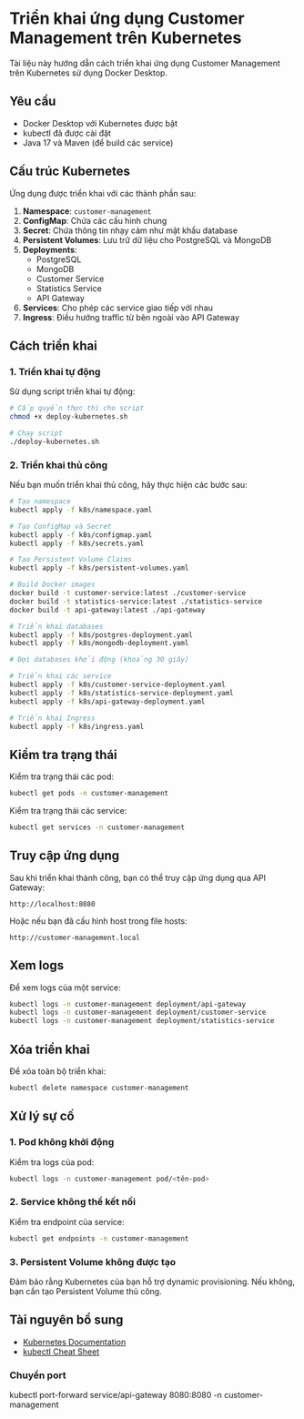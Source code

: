 # Triển khai ứng dụng Customer Management trên Kubernetes

Tài liệu này hướng dẫn cách triển khai ứng dụng Customer Management trên Kubernetes sử dụng Docker Desktop.

## Yêu cầu

- Docker Desktop với Kubernetes được bật
- kubectl đã được cài đặt
- Java 17 và Maven (để build các service)

## Cấu trúc Kubernetes

Ứng dụng được triển khai với các thành phần sau:

1. **Namespace**: `customer-management`
2. **ConfigMap**: Chứa các cấu hình chung
3. **Secret**: Chứa thông tin nhạy cảm như mật khẩu database
4. **Persistent Volumes**: Lưu trữ dữ liệu cho PostgreSQL và MongoDB
5. **Deployments**:
   - PostgreSQL
   - MongoDB
   - Customer Service
   - Statistics Service
   - API Gateway
6. **Services**: Cho phép các service giao tiếp với nhau
7. **Ingress**: Điều hướng traffic từ bên ngoài vào API Gateway

## Cách triển khai

### 1. Triển khai tự động

Sử dụng script triển khai tự động:

```bash
# Cấp quyền thực thi cho script
chmod +x deploy-kubernetes.sh

# Chạy script
./deploy-kubernetes.sh
```

### 2. Triển khai thủ công

Nếu bạn muốn triển khai thủ công, hãy thực hiện các bước sau:

```bash
# Tạo namespace
kubectl apply -f k8s/namespace.yaml

# Tạo ConfigMap và Secret
kubectl apply -f k8s/configmap.yaml
kubectl apply -f k8s/secrets.yaml

# Tạo Persistent Volume Claims
kubectl apply -f k8s/persistent-volumes.yaml

# Build Docker images
docker build -t customer-service:latest ./customer-service
docker build -t statistics-service:latest ./statistics-service
docker build -t api-gateway:latest ./api-gateway

# Triển khai databases
kubectl apply -f k8s/postgres-deployment.yaml
kubectl apply -f k8s/mongodb-deployment.yaml

# Đợi databases khởi động (khoảng 30 giây)

# Triển khai các service
kubectl apply -f k8s/customer-service-deployment.yaml
kubectl apply -f k8s/statistics-service-deployment.yaml
kubectl apply -f k8s/api-gateway-deployment.yaml

# Triển khai Ingress
kubectl apply -f k8s/ingress.yaml
```

## Kiểm tra trạng thái

Kiểm tra trạng thái các pod:

```bash
kubectl get pods -n customer-management
```

Kiểm tra trạng thái các service:

```bash
kubectl get services -n customer-management
```

## Truy cập ứng dụng

Sau khi triển khai thành công, bạn có thể truy cập ứng dụng qua API Gateway:

```
http://localhost:8080
```

Hoặc nếu bạn đã cấu hình host trong file hosts:

```
http://customer-management.local
```

## Xem logs

Để xem logs của một service:

```bash
kubectl logs -n customer-management deployment/api-gateway
kubectl logs -n customer-management deployment/customer-service
kubectl logs -n customer-management deployment/statistics-service
```

## Xóa triển khai

Để xóa toàn bộ triển khai:

```bash
kubectl delete namespace customer-management
```

## Xử lý sự cố

### 1. Pod không khởi động

Kiểm tra logs của pod:

```bash
kubectl logs -n customer-management pod/<tên-pod>
```

### 2. Service không thể kết nối

Kiểm tra endpoint của service:

```bash
kubectl get endpoints -n customer-management
```

### 3. Persistent Volume không được tạo

Đảm bảo rằng Kubernetes của bạn hỗ trợ dynamic provisioning. Nếu không, bạn cần tạo Persistent Volume thủ công.

## Tài nguyên bổ sung

- [Kubernetes Documentation](https://kubernetes.io/docs/home/)
- [kubectl Cheat Sheet](https://kubernetes.io/docs/reference/kubectl/cheatsheet/)


### Chuyển port
kubectl port-forward service/api-gateway 8080:8080 -n customer-management